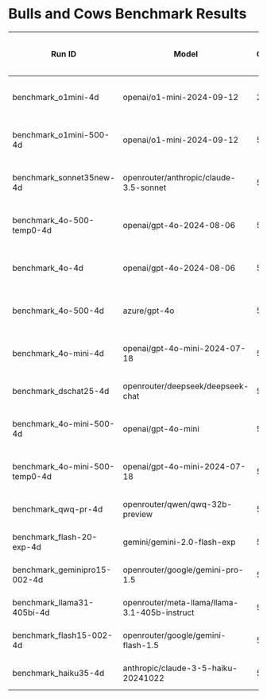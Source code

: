# Bulls and Cows Benchmark Results

| Run ID | Model | Games | Success Rate | Avg Turns (success only) | Format Failures |
|--------|--------|-------|--------------|------------------------|----------------|
| benchmark_o1mini-4d | openai/o1-mini-2024-09-12 | 25 | 60.0% (40.7% - 76.6%) | 9.1 ± 2.7 | 23.1% |
| benchmark_o1mini-500-4d | openai/o1-mini-2024-09-12 | 500 | 52.8% (48.4% - 57.1%) | 8.4 ± 3.0 | 19.9% |
| benchmark_sonnet35new-4d | openrouter/anthropic/claude-3.5-sonnet | 50 | 36.0% (24.1% - 49.9%) | 9.8 ± 4.0 | 0.0% |
| benchmark_4o-500-temp0-4d | openai/gpt-4o-2024-08-06 | 500 | 30.6% (26.7% - 34.8%) | 9.9 ± 3.3 | 0.0% |
| benchmark_4o-4d | openai/gpt-4o-2024-08-06 | 50 | 30.0% (19.1% - 43.8%) | 9.5 ± 3.6 | 0.0% |
| benchmark_4o-500-4d | azure/gpt-4o | 500 | 26.2% (22.5% - 30.2%) | 10.2 ± 3.4 | 0.4% |
| benchmark_4o-mini-4d | openai/gpt-4o-mini-2024-07-18 | 50 | 26.0% (15.9% - 39.6%) | 10.0 ± 3.1 | 0.1% |
| benchmark_dschat25-4d | openrouter/deepseek/deepseek-chat | 50 | 18.0% (9.8% - 30.8%) | 11.6 ± 3.6 | 3.3% |
| benchmark_4o-mini-500-4d | openai/gpt-4o-mini | 500 | 17.0% (14.0% - 20.5%) | 10.8 ± 3.1 | 0.0% |
| benchmark_4o-mini-500-temp0-4d | openai/gpt-4o-mini-2024-07-18 | 500 | 16.6% (13.6% - 20.1%) | 10.3 ± 3.8 | 0.0% |
| benchmark_qwq-pr-4d | openrouter/qwen/qwq-32b-preview | 50 | 14.0% (7.0% - 26.2%) | 8.1 ± 3.0 | 22.2% |
| benchmark_flash-20-exp-4d | gemini/gemini-2.0-flash-exp | 50 | 10.0% (4.3% - 21.4%) | 10.0 ± 2.7 | 0.0% |
| benchmark_geminipro15-002-4d | openrouter/google/gemini-pro-1.5 | 50 | 8.0% (3.2% - 18.8%) | 8.0 ± 4.1 | 0.1% |
| benchmark_llama31-405bi-4d | openrouter/meta-llama/llama-3.1-405b-instruct | 50 | 8.0% (3.2% - 18.8%) | 9.5 ± 3.3 | 3.0% |
| benchmark_flash15-002-4d | openrouter/google/gemini-flash-1.5 | 50 | 2.0% (0.4% - 10.5%) | 8.0 ± 0.0 | 0.9% |
| benchmark_haiku35-4d | anthropic/claude-3-5-haiku-20241022 | 50 | 0.0% (0.0% - 7.1%) | 0.0 ± 0.0 | 0.9% |
